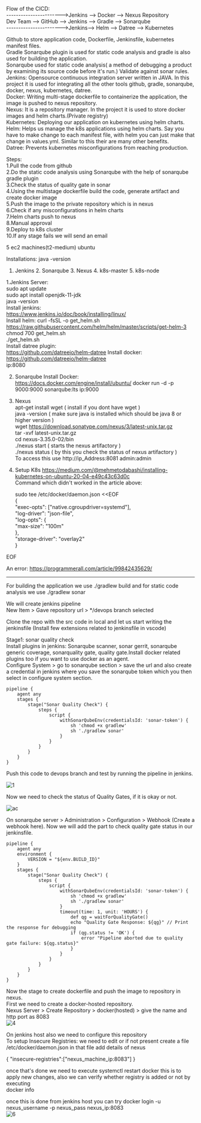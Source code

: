 Flow of the CICD:  
----------------------->Jenkins --> Docker --> Nexus Repository  
Dev Team --> GitHub --> Jenkins --> Gradle --> Sonarqube  
----------------------->Jenkins--> Helm --> Datree --> Kubernetes  


Github to store application code, Dockerfile, Jenkinsfile, kubernetes manifest files.  
Gradle Sonarqube plugin is used for static code analysis and gradle is also used for building the application.  
Sonarqube used for static code analysis( a method of debugging a product by examining its source code before it's run.) Validate against sonar rules.  
Jenkins: Opensource continuous integration server written in JAVA. In this project it is used for integrating all the other tools github, gradle, sonarqube, docker, nexus, kubernetes, datree.  
Docker: Writing multi-stage dockerfile to containerize the application, the image is pushed to nexus repository.  
Nexus: It is a repository manager. In the project it is used to store docker images and helm charts.(Private registry)  
Kubernetes: Deploying our application on kubernetes using helm charts.  
Helm: Helps us manage the k8s applications using helm charts. Say you have to make change to each manifest file, with helm you can just make that change in values.yml. Similar to this their are many other benefits.  
Datree: Prevents kubernetes misconfigurations from reaching production.  


Steps:  
1.Pull the code from github  
2.Do the static code analysis using Sonarqube with the help of sonarqube gradle plugin  
3.Check the status of quality gate in sonar  
4.Using the multistage dockerfile build the code, generate artifact and create docker image   
5.Push the image to the private repository which is in nexus  
6.Check if any misconfigurations in helm charts  
7.Helm charts push to nexus  
8.Manual approval  
9.Deploy to k8s cluster  
10.If any stage fails we will send an email  

5 ec2 machines(t2-medium) ubuntu  
  
Installations:  java -version
1. Jenkins 2. Sonarqube 3. Nexus 4. k8s-master 5. k8s-node

1.Jenkins Server:  
  sudo apt update  
  sudo apt install openjdk-11-jdk  
  java -version  
  Install jenkins:  
  https://www.jenkins.io/doc/book/installing/linux/  
  Install helm:
  curl -fsSL -o get_helm.sh https://raw.githubusercontent.com/helm/helm/master/scripts/get-helm-3  
  chmod 700 get_helm.sh  
  ./get_helm.sh  
  Install datree plugin:  
  https://github.com/datreeio/helm-datree
  Install docker:  https://github.com/datreeio/helm-datree  
  ip:8080  

2. Sonarqube
   Install Docker: https://docs.docker.com/engine/install/ubuntu/
   docker run -d -p 9000:9000 sonarqube:lts
   ip:9000  

3. Nexus  
   apt-get install wget ( install if you dont have wget )  
   java -version ( make sure java is installed which should be java 8 or higher version )  
   wget https://download.sonatype.com/nexus/3/latest-unix.tar.gz   
   tar -xvf latest-unix.tar.gz    
   cd nexus-3.35.0-02/bin  
   ./nexus start ( starts the nexus artifactory )  
   ./nexus status ( by this you check the status of nexus artifactory )  
   To access this use http://ip_Address:8081 
   admin:admin    

4. Setup K8s
   https://medium.com/@mehmetodabashi/installing-kubernetes-on-ubuntu-20-04-e49c43c63d0c  
   Command which didn't worked in the article above:  

   sudo tee /etc/docker/daemon.json <<EOF  
{  
  "exec-opts": ["native.cgroupdriver=systemd"],  
  "log-driver": "json-file",  
  "log-opts": {  
    "max-size": "100m"  
  },  
  "storage-driver": "overlay2"  
}  

EOF  
  
An error: https://programmerall.com/article/99842435629/
________________________________________________________________________________________________________________________________________________________________________________________________________________

For building the application we use ./gradlew build and for static code analysis we use ./gradlew sonar  

We will create jenkins pipeline  
New Item > Gave repository url > */devops branch selected  

Clone the repo with the src code in local and let us start writing the jenkinsfile   (Install few extensions related to jenkinsfile in vscode)  

Stage1:  sonar quality check  
Install plugins in jenkins:  Sonarqube scanner, sonar gerrit, sonarqube generic coverage, sonarquality gate, quality gate.Install docker related plugins too if you want to use docker as an agent.  
Configure System > go to sonarqube section > save the url and also create a credential in jenkins where you save the sonarqube token which you then select in configure system section.    

 
```
pipeline {  
    agent any  
    stages {
        stage("Sonar Quality Check") {
            steps {
                script {
                    withSonarQubeEnv(credentialsId: 'sonar-token') {
                        sh 'chmod +x gradlew'
                        sh './gradlew sonar'
                    }
                }
            }
        }
    }
}
```
  
Push this code to devops branch and test by running the pipeline in jenkins.

![1](https://github.com/bhanumalhotra123/cicd_project1/assets/144083659/170229f9-4c72-46cb-ad6c-867be38c21b1)

Now we need to check the status of Quality Gates, if it is okay or not.

![ac](https://github.com/bhanumalhotra123/cicd_project1/assets/144083659/c3a46a2b-e4cb-4ccc-9110-77850348394f)

On sonarqube server > Administration > Configuration > Webhook (Create a webhook here). Now we will add the part to check quality gate status in our jenkinsfile.

   
```
pipeline {
    agent any
    environment {
        VERSION = "${env.BUILD_ID}"
    }
    stages {
        stage("Sonar Quality Check") {
            steps {
                script {
                    withSonarQubeEnv(credentialsId: 'sonar-token') {
                        sh 'chmod +x gradlew'
                        sh './gradlew sonar'
                    }
                    timeout(time: 1, unit: 'HOURS') {
                        def qg = waitForQualityGate()
                        echo "Quality Gate Response: ${qg}" // Print the response for debugging
                        if (qg.status != 'OK') {
                            error "Pipeline aborted due to quality gate failure: ${qg.status}"
                        }
                    }
                }
            }
        }
    }
}  
```

Now the stage to create dockerfile and push the image to repository in nexus.  
First we need to create a docker-hosted repository.  
Nexus Server > Create Repository > docker(hosted) > give the name and http port as 8083   
![4](https://github.com/bhanumalhotra123/cicd_project1/assets/144083659/974ff9e6-ec00-48f6-8543-ba411be35307)  

  
On jenkins host also we need to configure this repository  
To setup Insecure Registries: we need to edit or if not present create a file /etc/docker/daemon.json in that file add details of nexus  

{ "insecure-registries":["nexus_machine_ip:8083"] }

once that's done we need to execute systemctl restart docker this is to apply new changes, also we can verify whether registry is added or not by executing  
docker info   
  
once this is done from jenkins host you can try docker login -u nexus_username -p nexus_pass nexus_ip:8083  
![6](https://github.com/bhanumalhotra123/cicd_project1/assets/144083659/06df03a2-83c0-422d-a1cf-4d9089585cdf)




